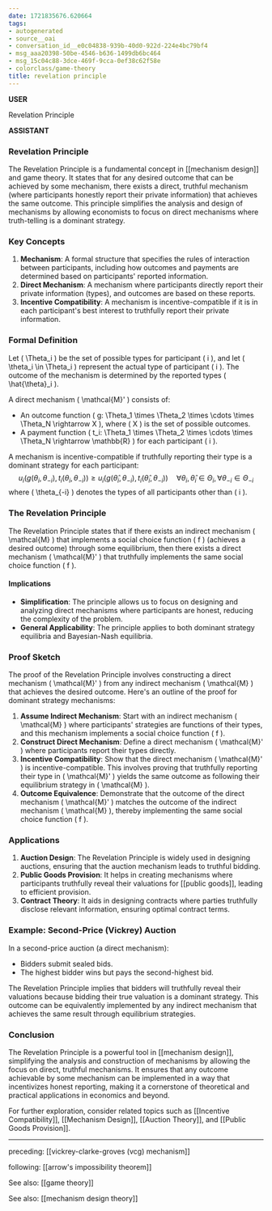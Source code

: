 ```yaml
---
date: 1721835676.620664
tags:
- autogenerated
- source__oai
- conversation_id__e0c04838-939b-40d0-922d-224e4bc79bf4
- msg_aaa20398-50be-4546-b636-1499db6bc464
- msg_15c04c88-3dce-469f-9cca-0ef38c62f58e
- colorclass/game-theory
title: revelation principle
---
```


**USER**

Revelation Principle


**ASSISTANT**

### Revelation Principle

The Revelation Principle is a fundamental concept in [[mechanism design]] and game theory. It states that for any desired outcome that can be achieved by some mechanism, there exists a direct, truthful mechanism (where participants honestly report their private information) that achieves the same outcome. This principle simplifies the analysis and design of mechanisms by allowing economists to focus on direct mechanisms where truth-telling is a dominant strategy.

### Key Concepts

1. **Mechanism**: A formal structure that specifies the rules of interaction between participants, including how outcomes and payments are determined based on participants' reported information.
2. **Direct Mechanism**: A mechanism where participants directly report their private information (types), and outcomes are based on these reports.
3. **Incentive Compatibility**: A mechanism is incentive-compatible if it is in each participant's best interest to truthfully report their private information.

### Formal Definition

Let \( \Theta_i \) be the set of possible types for participant \( i \), and let \( \theta_i \in \Theta_i \) represent the actual type of participant \( i \). The outcome of the mechanism is determined by the reported types \( \hat{\theta}_i \).

A direct mechanism \( \mathcal{M}' \) consists of:
- An outcome function \( g: \Theta_1 \times \Theta_2 \times \cdots \times \Theta_N \rightarrow X \), where \( X \) is the set of possible outcomes.
- A payment function \( t_i: \Theta_1 \times \Theta_2 \times \cdots \times \Theta_N \rightarrow \mathbb{R} \) for each participant \( i \).

A mechanism is incentive-compatible if truthfully reporting their type is a dominant strategy for each participant:
$$
u_i(g(\theta_i, \theta_{-i}), t_i(\theta_i, \theta_{-i})) \geq u_i(g(\hat{\theta}_i, \theta_{-i}), t_i(\hat{\theta}_i, \theta_{-i})) \quad \forall \theta_i, \hat{\theta}_i \in \Theta_i, \forall \theta_{-i} \in \Theta_{-i}
$$
where \( \theta_{-i} \) denotes the types of all participants other than \( i \).

### The Revelation Principle

The Revelation Principle states that if there exists an indirect mechanism \( \mathcal{M} \) that implements a social choice function \( f \) (achieves a desired outcome) through some equilibrium, then there exists a direct mechanism \( \mathcal{M}' \) that truthfully implements the same social choice function \( f \).

#### Implications

- **Simplification**: The principle allows us to focus on designing and analyzing direct mechanisms where participants are honest, reducing the complexity of the problem.
- **General Applicability**: The principle applies to both dominant strategy equilibria and Bayesian-Nash equilibria.

### Proof Sketch

The proof of the Revelation Principle involves constructing a direct mechanism \( \mathcal{M}' \) from any indirect mechanism \( \mathcal{M} \) that achieves the desired outcome. Here's an outline of the proof for dominant strategy mechanisms:

1. **Assume Indirect Mechanism**: Start with an indirect mechanism \( \mathcal{M} \) where participants' strategies are functions of their types, and this mechanism implements a social choice function \( f \).
2. **Construct Direct Mechanism**: Define a direct mechanism \( \mathcal{M}' \) where participants report their types directly.
3. **Incentive Compatibility**: Show that the direct mechanism \( \mathcal{M}' \) is incentive-compatible. This involves proving that truthfully reporting their type in \( \mathcal{M}' \) yields the same outcome as following their equilibrium strategy in \( \mathcal{M} \).
4. **Outcome Equivalence**: Demonstrate that the outcome of the direct mechanism \( \mathcal{M}' \) matches the outcome of the indirect mechanism \( \mathcal{M} \), thereby implementing the same social choice function \( f \).

### Applications

1. **Auction Design**: The Revelation Principle is widely used in designing auctions, ensuring that the auction mechanism leads to truthful bidding.
2. **Public Goods Provision**: It helps in creating mechanisms where participants truthfully reveal their valuations for [[public goods]], leading to efficient provision.
3. **Contract Theory**: It aids in designing contracts where parties truthfully disclose relevant information, ensuring optimal contract terms.

### Example: Second-Price (Vickrey) Auction

In a second-price auction (a direct mechanism):
- Bidders submit sealed bids.
- The highest bidder wins but pays the second-highest bid.

The Revelation Principle implies that bidders will truthfully reveal their valuations because bidding their true valuation is a dominant strategy. This outcome can be equivalently implemented by any indirect mechanism that achieves the same result through equilibrium strategies.

### Conclusion

The Revelation Principle is a powerful tool in [[mechanism design]], simplifying the analysis and construction of mechanisms by allowing the focus on direct, truthful mechanisms. It ensures that any outcome achievable by some mechanism can be implemented in a way that incentivizes honest reporting, making it a cornerstone of theoretical and practical applications in economics and beyond.

For further exploration, consider related topics such as [[Incentive Compatibility]], [[Mechanism Design]], [[Auction Theory]], and [[Public Goods Provision]].


---

preceding: [[vickrey-clarke-groves (vcg) mechanism]]  


following: [[arrow's impossibility theorem]]

See also: [[game theory]]


See also: [[mechanism design theory]]